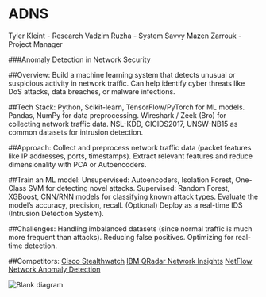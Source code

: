 # ADNS
Tyler Kleint - Research 
Vadzim Ruzha - System Savvy
Mazen Zarrouk - Project Manager


###Anomaly Detection in Network Security

##Overview:
Build a machine learning system that detects unusual or suspicious activity in network traffic.
Can help identify cyber threats like DoS attacks, data breaches, or malware infections.

##Tech Stack:
Python, Scikit-learn, TensorFlow/PyTorch for ML models.
Pandas, NumPy for data preprocessing.
Wireshark / Zeek (Bro) for collecting network traffic data.
NSL-KDD, CICIDS2017, UNSW-NB15 as common datasets for intrusion detection.

##Approach:
Collect and preprocess network traffic data (packet features like IP addresses, ports, timestamps).
Extract relevant features and reduce dimensionality with PCA or Autoencoders.

##Train an ML model:
Unsupervised: Autoencoders, Isolation Forest, One-Class SVM for detecting novel attacks.
Supervised: Random Forest, XGBoost, CNN/RNN models for classifying known attack types.
Evaluate the model’s accuracy, precision, recall.
(Optional) Deploy as a real-time IDS (Intrusion Detection System).

##Challenges:
Handling imbalanced datasets (since normal traffic is much more frequent than attacks).
Reducing false positives.
Optimizing for real-time detection.

##Competitors:
[Cisco Stealthwatch](https://www.cisco.com/c/en/us/products/collateral/security/stealthwatch/secure-network-analytics-aag.html)
[IBM QRadar Network Insights](https://www.ibm.com/docs/en/qsip/7.4?topic=insights-qradar-network-overview)
[NetFlow Network Anomaly Detection](https://www.manageengine.com/products/netflow/network-anomaly-detection.html)


![Blank diagram](https://github.com/user-attachments/assets/c2712032-cc1a-4121-ada8-1fbf973dab76)

